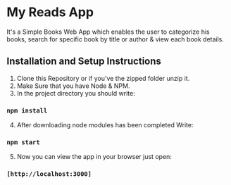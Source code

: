 # My Reads App

It's a Simple Books Web App which enables the user to categorize his books,
search for specific book by title or author & view each book details. 

## Installation and Setup Instructions
1. Clone this Repository or if you've the zipped folder unzip it.
2. Make Sure that you have Node & NPM.
3. In the project directory you should write:
### `npm install`

4. After downloading node modules has been completed Write:
### `npm start`

5. Now you can view the app in your browser just open:
### `[http://localhost:3000]`